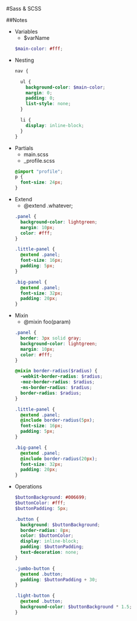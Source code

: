 #Sass & SCSS

##Notes
  + Variables
    - $varName
    ```scss
    $main-color: #fff;
    ```
  + Nesting
    ```scss
    nav {

      ul {
        background-color: $main-color;
        margin: 0;
        padding: 0;
        list-style: none;
      }

      li {
        display: inline-block;
      }
    }
    ```
  + Partials
    - main.scss
    - _profile.scss
    ```scss
    @import "profile";
    p {
      font-size: 24px;
    }
    ```
  + Extend
    - @extend .whatever;
    ```scss
    .panel {
      background-color: lightgreen;
      margin: 10px;
      color: #fff;
    }

    .little-panel {
      @extend .panel;
      font-size: 16px;
      padding: 5px;
    }

    .big-panel {
      @extend .panel;
      font-size: 32px;
      padding: 20px;
    }
    ```
  + Mixin
    - @mixin foo(param)
    ```scss
    .panel {
      border: 3px solid gray;
      background-color: lightgreen;
      margin: 10px;
      color: #fff;
    }

    @mixin border-radius($radius) {
      -webkit-border-radius: $radius;
      -moz-border-radius: $radius;
      -ms-border-radius: $radius;
      border-radius: $radius;
    }

    .little-panel {
      @extend .panel;
      @include border-radius(5px);
      font-size: 16px;
      padding: 5px;
    }

    .big-panel {
      @extend .panel;
      @include border-radius(20px);
      font-size: 32px;
      padding: 20px;
    }
    ```
  + Operations
    ```scss
    $buttonBackground: #006699;
    $buttonColor: #fff;
    $buttonPadding: 5px;

    .button {
      background: $buttonBackground;
      border-radius: 8px;
      color: $buttonColor;
      display: inline-block;
      padding: $buttonPadding;
      text-decoration: none;
    }

    .jumbo-button {
      @extend .button;
      padding: $buttonPadding + 30;
    }

    .light-button {
      @extend .button;
      background-color: $buttonBackground * 1.5;
    }
    ```